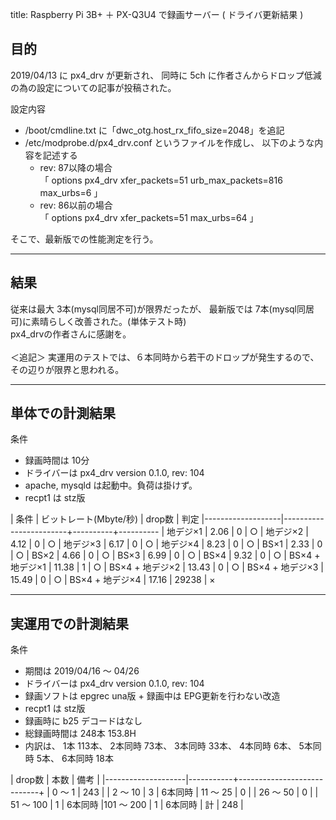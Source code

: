 title: Raspberry Pi 3B+ ＋ PX-Q3U4 で録画サーバー ( ドライバ更新結果 )



## 目的

2019/04/13 に px4_drv が更新され、
同時に 5ch に作者さんからドロップ低減の為の設定についての記事が投稿された。

設定内容
+ /boot/cmdline.txt に「dwc_otg.host_rx_fifo_size=2048」を追記
+ /etc/modprobe.d/px4_drv.conf というファイルを作成し、
  以下のような内容を記述する
  + rev: 87以降の場合<br>
  「 options px4_drv xfer_packets=51 urb_max_packets=816 max_urbs=6 」
  + rev: 86以前の場合<br>
  「 options px4_drv xfer_packets=51 max_urbs=64 」


そこで、最新版での性能測定を行う。


-----------------
## 結果

従来は最大 3本(mysql同居不可)が限界だったが、
最新版では 7本(mysql同居可)に素晴らしく改善された。(単体テスト時)
<br>
px4_drvの作者さんに感謝を。
<br>
<br>
＜追記＞
実運用のテストでは、６本同時から若干のドロップが発生するので、
その辺りが限界と思われる。

-----------------
## 単体での計測結果

条件
+ 録画時間は 10分
+ ドライバーは px4_drv version 0.1.0, rev: 104
+ apache, mysqld は起動中。負荷は掛けず。
+ recpt1 は stz版


| 条件              | ビットレート(Mbyte/秒) | drop数   |  判定
|-------------------|------------------------+----------+----------
| 地デジ×1         |        2.06            |     0    |  ○
| 地デジ×2         |        4.12            |     0    |  ○
| 地デジ×3         |        6.17            |     0    |  ○
| 地デジ×4         |        8.23            |    0     |  ○
| BS×1             |        2.33            |    0     |  ○
| BS×2             |        4.66            |    0     |  ○
| BS×3             |        6.99            |    0     |  ○
| BS×4             |        9.32            |    0     |  ○
| BS×4 + 地デジ×1 |       11.38            |    1     |  ○
| BS×4 + 地デジ×2 |       13.43            |    0     |  ○
| BS×4 + 地デジ×3 |       15.49            |    0     |  ○
| BS×4 + 地デジ×4 |       17.16            |  29238   |  ×


-----------------
## 実運用での計測結果

条件
+ 期間は 2019/04/16 〜 04/26
+ ドライバーは px4_drv version 0.1.0, rev: 104
+ 録画ソフトは epgrec una版 + 録画中は EPG更新を行わない改造
+ recpt1 は stz版
+ 録画時に b25 デコードはなし
+ 総録画時間は 248本  153.8H
+ 内訳は、
  1本     113本、
  2本同時  73本、
  3本同時  33本、
  4本同時   6本、
  5本同時   5本、
  6本同時  18本

| drop数             |   本数    | 備考                       |
|--------------------|-----------+----------------------------+
| 0 〜 1             |   243     |
| 2 〜 10            |     3     | 6本同時
| 11 〜 25           |     0     |
| 26 〜 50           |     0     | 
| 51 〜 100          |     1     | 6本同時
|101 〜 200          |     1     | 6本同時
| 計                 |   248     |

